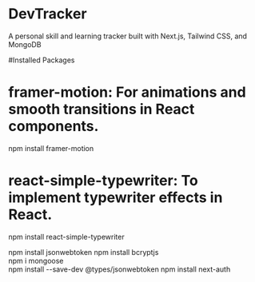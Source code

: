 # DevTracker
A personal skill and learning tracker built with Next.js, Tailwind CSS, and MongoDB


#Installed Packages

# framer-motion: For animations and smooth transitions in React components.
 npm install framer-motion

# react-simple-typewriter: To implement typewriter effects in React.
npm install react-simple-typewriter

npm install jsonwebtoken
npm install bcryptjs  
npm i mongoose         
npm install --save-dev @types/jsonwebtoken
npm install next-auth

